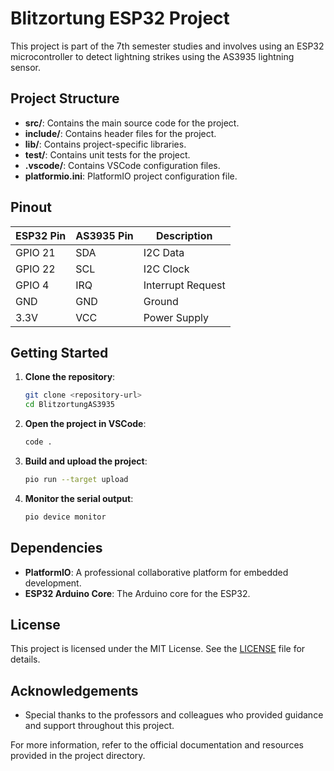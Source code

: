 # Blitzortung ESP32 Project

This project is part of the 7th semester studies and involves using an ESP32 microcontroller to detect lightning strikes using the AS3935 lightning sensor.

## Project Structure

- **src/**: Contains the main source code for the project.
- **include/**: Contains header files for the project.
- **lib/**: Contains project-specific libraries.
- **test/**: Contains unit tests for the project.
- **.vscode/**: Contains VSCode configuration files.
- **platformio.ini**: PlatformIO project configuration file.

## Pinout

| ESP32 Pin | AS3935 Pin | Description          |
|-----------|------------|----------------------|
| GPIO 21   | SDA        | I2C Data             |
| GPIO 22   | SCL        | I2C Clock            |
| GPIO 4    | IRQ        | Interrupt Request    |
| GND       | GND        | Ground               |
| 3.3V      | VCC        | Power Supply         |

## Getting Started

1. **Clone the repository**:
    ```sh
    git clone <repository-url>
    cd BlitzortungAS3935
    ```

2. **Open the project in VSCode**:
    ```sh
    code .
    ```

3. **Build and upload the project**:
    ```sh
    pio run --target upload
    ```

4. **Monitor the serial output**:
    ```sh
    pio device monitor
    ```

## Dependencies

- **PlatformIO**: A professional collaborative platform for embedded development.
- **ESP32 Arduino Core**: The Arduino core for the ESP32.

## License

This project is licensed under the MIT License. See the [LICENSE](LICENSE) file for details.

## Acknowledgements

- Special thanks to the professors and colleagues who provided guidance and support throughout this project.

For more information, refer to the official documentation and resources provided in the project directory.
